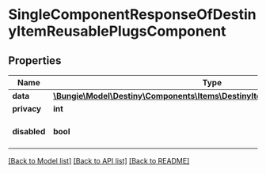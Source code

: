 # SingleComponentResponseOfDestinyItemReusablePlugsComponent

## Properties
Name | Type | Description | Notes
------------ | ------------- | ------------- | -------------
**data** | [**\Bungie\Model\Destiny\Components\Items\DestinyItemReusablePlugsComponent**](DestinyItemReusablePlugsComponent.md) |  | [optional] 
**privacy** | **int** |  | [optional] 
**disabled** | **bool** | If true, this component is disabled. | [optional] 

[[Back to Model list]](../README.md#documentation-for-models) [[Back to API list]](../README.md#documentation-for-api-endpoints) [[Back to README]](../README.md)


